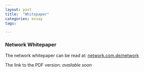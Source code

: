 ```yaml
---
layout: post
title:  "Whitepaper"
categories: essay
tags: 

---
```


### Network Whitepaper

The network whitepaper can be read at: <a href="https://network.com.de/network">network.com.de/network</a> <br>

The link to the PDF version: _available soon_
